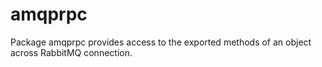# amqprpc
Package amqprpc provides access to the exported methods of an object across RabbitMQ connection.
